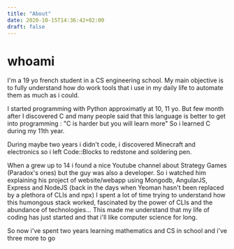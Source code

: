 ```yaml
---
title: "About"
date: 2020-10-15T14:36:42+02:00
draft: false
---
```


# whoami

I'm a 19 yo french student in a CS engineering school. 
My main objective is to fully understand how do work tools that i use in my daily life to automate them as much as i could.

I started programming with Python approximatly at 10, 11 yo. 
But few month after I discovered C and many people said that this language is better to get into programming : "C is harder but you will learn more"
So i learned C during my 11th year. 

During maybe two years i didn't code, i discovered Minecraft and electronics so i left Code::Blocks to redstone and soldering pen.

When a grew up to 14 i found a nice Youtube channel about Strategy Games (Paradox's ones) but the guy was also a developer. 
So i watched him explaining his project of website/webapp using Mongodb, AngularJS, Express and NodeJS (back in the days when Yeoman hasn't been replaced by a plethora of CLIs and npx)
I spent a lot of time trying to understand how this humongous stack worked, fascinated by the power of CLIs and the abundance of technologies...
This made me understand that my life of coding has just started and that i'll like computer science for long.

So now i've spent two years learning mathematics and CS in school and i've three more to go